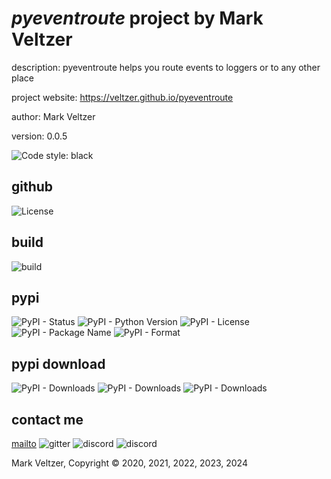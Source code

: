 # *pyeventroute* project by Mark Veltzer

description: pyeventroute helps you route events to loggers or to any other place

project website: https://veltzer.github.io/pyeventroute

author: Mark Veltzer

version: 0.0.5

![Code style: black](https://img.shields.io/badge/code%20style-black-000000.svg)

## github

![License](https://img.shields.io/github/license/veltzer/pyeventroute)

## build

![build](https://github.com/veltzer/pyeventroute/workflows/build/badge.svg)

## pypi

![PyPI - Status](https://img.shields.io/pypi/status/pyeventroute)
![PyPI - Python Version](https://img.shields.io/pypi/pyversions/pyeventroute)
![PyPI - License](https://img.shields.io/pypi/l/pyeventroute)
![PyPI - Package Name](https://img.shields.io/pypi/v/pyeventroute)
![PyPI - Format](https://img.shields.io/pypi/format/pyeventroute)

## pypi download

![PyPI - Downloads](https://img.shields.io/pypi/dd/pyeventroute)
![PyPI - Downloads](https://img.shields.io/pypi/dw/pyeventroute)
![PyPI - Downloads](https://img.shields.io/pypi/dm/pyeventroute)



## contact me
[mailto](mailto:mark.veltzer@gmail.com)
![gitter](https://img.shields.io/gitter/room/veltzer/mark.veltzer)
![discord](https://img.shields.io/discord/719336281624281119)
![discord](https://img.shields.io/discord/719336282194444302)

Mark Veltzer, Copyright © 2020, 2021, 2022, 2023, 2024
